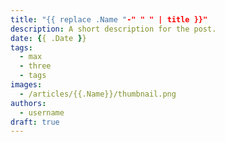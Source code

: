```yaml
---
title: "{{ replace .Name "-" " " | title }}"
description: A short description for the post.
date: {{ .Date }}
tags: 
  - max
  - three
  - tags
images:
  - /articles/{{.Name}}/thumbnail.png
authors:
  - username
draft: true
---
```


